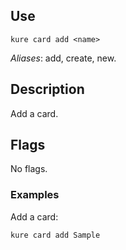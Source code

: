 ## Use

`kure card add <name>`

*Aliases*: add, create, new.

## Description

Add a card.

## Flags

No flags.

### Examples

Add a card:
```
kure card add Sample
```